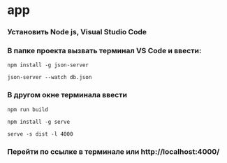 # app
### Установить Node js, Visual Studio Code

### В папке проекта вызвать терминал VS Code и ввести:
```
npm install -g json-server
```
```
json-server --watch db.json
```

### В другом окне терминала ввести
```
npm run build
```
```
npm install -g serve
```
```
serve -s dist -l 4000
```
### Перейти по ссылке в терминале или http://localhost:4000/
